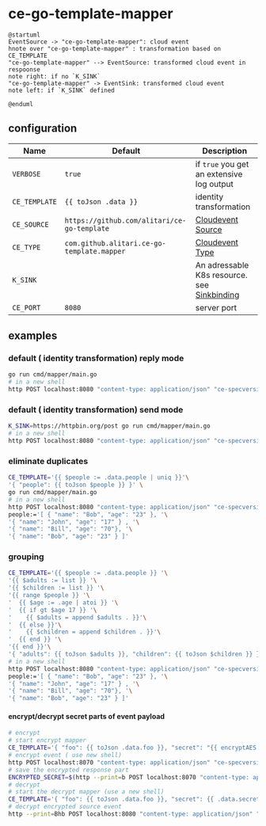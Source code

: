 # ce-go-template-mapper

```plantuml
@startuml
EventSource -> "ce-go-template-mapper": cloud event
hnote over "ce-go-template-mapper" : transformation based on CE_TEMPLATE
"ce-go-template-mapper" --> EventSource: transformed cloud event in respoonse
note right: if no `K_SINK`
"ce-go-template-mapper" -> EventSink: transformed cloud event
note left: if `K_SINK` defined

@enduml
```

## configuration

| Name | Default | Description |
| ---- | ------- | ----------- |
| `VERBOSE` | `true` | if `true` you get an extensive log output |
| `CE_TEMPLATE` | `{{ toJson .data }}` | identity transformation |
| `CE_SOURCE` | `https://github.com/alitari/ce-go-template` | [Cloudevent Source](https://github.com/cloudevents/spec/blob/v1.0/spec.md#source-1)  |
| `CE_TYPE` | `com.github.alitari.ce-go-template.mapper` | [Cloudevent Type](https://github.com/cloudevents/spec/blob/v1.0/spec.md#type)  |
| `K_SINK` |  | An adressable K8s resource. see [Sinkbinding](https://knative.dev/docs/eventing/samples/sinkbinding/) |
| `CE_PORT` | `8080` | server port |

## examples

### default ( identity transformation) reply mode

```bash
go run cmd/mapper/main.go
# in a new shell
http POST localhost:8080 "content-type: application/json" "ce-specversion: 1.0" "ce-source: http-command" "ce-type: example" "ce-id: 123-abc" person='Alex'
```

### default ( identity transformation) send mode

```bash
K_SINK=https://httpbin.org/post go run cmd/mapper/main.go
# in a new shell
http POST localhost:8080 "content-type: application/json" "ce-specversion: 1.0" "ce-source: http-command" "ce-type: example" "ce-id: 123-abc" person='Alex'
```

### eliminate duplicates

```bash
CE_TEMPLATE='{{ $people := .data.people | uniq }}'\
'{ "people": {{ toJson $people }} }' \
go run cmd/mapper/main.go
# in a new shell
http POST localhost:8080 "content-type: application/json" "ce-specversion: 1.0" "ce-source: http-command" "ce-type: example" "ce-id: 123-abc" \
people:='[ { "name": "Bob", "age": "23" }, '\
'{ "name": "John", "age": "17" } , '\
'{ "name": "Bill", "age": "70"}, '\
'{ "name": "Bob", "age": "23" } ]'
```

### grouping

```bash
CE_TEMPLATE='{{ $people := .data.people }} '\
'{{ $adults := list }} '\
'{{ $children := list }} '\
'{{ range $people }} '\
'  {{ $age := .age | atoi }} '\
'  {{ if gt $age 17 }} '\
'    {{ $adults = append $adults . }}'\
'  {{ else }}'\
'    {{ $children = append $children . }}'\
'  {{ end }} '\
'{{ end }}'\
'{ "adults": {{ toJson $adults }}, "children": {{ toJson $children }} }' go run cmd/mapper/main.go
# in a new shell
http POST localhost:8080 "content-type: application/json" "ce-specversion: 1.0" "ce-source: http-command" "ce-type: example" "ce-id: 123-abc" \
people:='[ { "name": "Bob", "age": "23" }, '\
'{ "name": "John", "age": "17" } , '\
'{ "name": "Bill", "age": "70"}, '\
'{ "name": "Bob", "age": "23" } ]'
```

#### encrypt/decrypt secret parts of event payload

```bash
# encrypt
# start encrypt mapper 
CE_TEMPLATE='{ "foo": {{ toJson .data.foo }}, "secret": "{{ encryptAES (env "SECRET_KEY") (toJson .data.secret) }}" }' SECRET_KEY="mysecretKey" CE_PORT=8070 go run cmd/mapper/main.go
# encrypt event ( use new shell)
http POST localhost:8070 "content-type: application/json" "ce-specversion: 1.0" "ce-source: http-command" "ce-type: example" "ce-id: 123-abc" foo=foovalue secret:='{ "name": "James", "lastName": "Bond"}'
# save the encrypted response part
ENCRYPTED_SECRET=$(http --print=b POST localhost:8070 "content-type: application/json" "ce-specversion: 1.0" "ce-source: http-command" "ce-type: example" "ce-id: 123-abc" foo=foovalue secret:='{ "name": "James", "lastName": "Bond"}' | jq -r .secret)
# decrypt
# start the decrypt mapper (use a new shell)
CE_TEMPLATE='{ "foo": {{ toJson .data.foo }}, "secret": {{ .data.secret | decryptAES (env "SECRET_KEY") }} }' SECRET_KEY="mysecretKey" go run cmd/mapper/main.go
# decrypt encrypted source event 
http --print=Bhb POST localhost:8080 "content-type: application/json" "ce-specversion: 1.0" "ce-source: http-command" "ce-type: example" "ce-id: 123-abc" foo=foovalue secret=$ENCRYPTED_SECRET
```